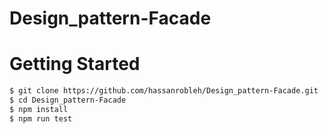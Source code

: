 # Design_pattern-Facade


# Getting Started

```bash
$ git clone https://github.com/hassanrobleh/Design_pattern-Facade.git
$ cd Design_pattern-Facade
$ npm install
$ npm run test

